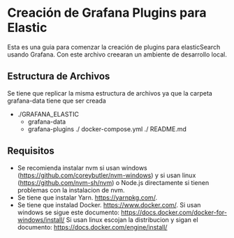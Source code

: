 # Creación de Grafana Plugins para Elastic

Esta es una guia para comenzar la creación de plugins para elasticSearch usando Grafana.
Con este archivo creearan un ambiente de desarrollo local.

## Estructura de Archivos

Se tiene que replicar la misma estructura de archivos ya que la carpeta grafana-data tiene que ser creada

+   ./GRAFANA_ELASTIC
    +   grafana-data
    +   grafana-plugins
    ./  docker-compose.yml
    ./  README.md

## Requisitos

- Se recomienda instalar nvm si usan windows (https://github.com/coreybutler/nvm-windows) y si usan linux (https://github.com/nvm-sh/nvm) o Node.js directamente si tienen problemas con la instalacion de nvm.
- Se tiene que instalar Yarn. https://yarnpkg.com/.
- Se tiene que instalad Docker. https://www.docker.com/.
  Si usan windows se sigue este documento: https://docs.docker.com/docker-for-windows/install/
  Si usan linux escojan la distribucion y sigan el documento: https://docs.docker.com/engine/install/

## 
